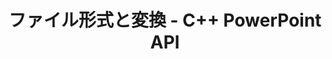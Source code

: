 ---
title: ファイル形式と変換 - C++ PowerPoint API
linktitle: ファイル形式と変換
type: docs
weight: 40
url: /cpp/file-formats-and-conversions/
description: C++ PowerPoint API は、PPT、PPTX、XML、PDF、XPS などの PowerPoint ファイル形式の変換をサポートしています。
---